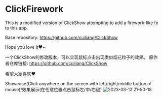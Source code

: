 # ClickFirework
This is a modified version of ClickShow attempting to add a firework-like fx to this app.

Base repository: <a href="https://github.com/cuiliang/ClickShow">https://github.com/cuiliang/ClickShow</a>

Hope you love it❤️~

一个ClickShow的修改版本，可以实现鼠标点击出现类似烟花粒子的效果。
原作者仓库链接: <a href="https://github.com/cuiliang/ClickShow">https://github.com/cuiliang/ClickShow</a>

希望大家喜欢❤️

Showcase(Click anywhere on the screen with left/right/middle button of mouse)/效果展示(在任意位置点击鼠标左/中/右键)
![2023-03-12 21-50-18](https://user-images.githubusercontent.com/42510470/224549429-681ebb66-b5e0-479a-8903-425c8b5a322b.gif)
